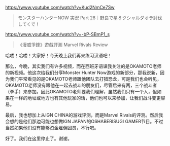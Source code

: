 https://www.youtube.com/watch?v=Kud2NmCe7Sw

> モンスターハンターNOW 実況 Part 28｜野良で星８クシャルダオラ討伐してくで！ 

https://www.youtube.com/watch?v=-bP-SBmP1_s

> 《漫威爭鋒》遊戲評測 Marvel Rivals Review 

哈喽！哈喽！大家好！今天晚上我们再来练习汉语吧！

那么，今晚，其实我们有许多视频，而在西班牙语课我关注的是OKAMOTO老师的新视频。他这次给我们分享Monster Hunter Now游戏的新部分，那我说新，因为我们平常看见的是OKAMOTO老师跟他团队去打猎恐龙，可是我们也会听见，OKAMOTO老师没有跟他在一起去战斗的朋友们，尽管后来有两，三个战斗者（拳手）来参加。因此OKAMOTO老师要我们理解，虽然我们只有一个人，但如果在一样的地址或地方也有其他玩家的话，他们也可以来参加，让我们战斗变更容易。

最后，我也想加上从IGN CHINA的游戏评测，而是Marvel Rivals的评测。然后我会想的是他们那边可能也想做IGN JAPAN的OSHABERISUGI GAMER节目。不过当然如果他们没有能够资金雇佣团员，不行吧。

好了。我们在这里停止了。谢谢。

